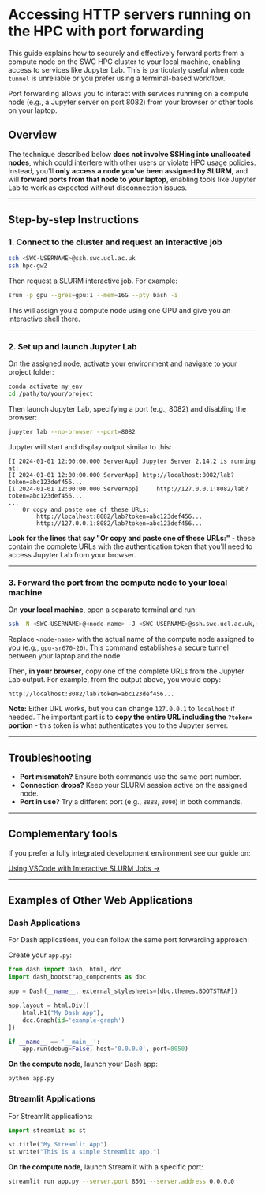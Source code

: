 # Accessing HTTP servers running on the HPC with port forwarding

This guide explains how to securely and effectively forward ports from a compute node on the SWC HPC cluster to your local machine, enabling access to services like Jupyter Lab. This is particularly useful when `code tunnel` is unreliable or you prefer using a terminal-based workflow.

Port forwarding allows you to interact with services running on a compute node (e.g., a Jupyter server on port 8082) from your browser or other tools on your laptop.

## Overview

The technique described below **does not involve SSHing into unallocated nodes**, which could interfere with other users or violate HPC usage policies. Instead, you'll **only access a node you've been assigned by SLURM**, and will **forward ports from that node to your laptop**, enabling tools like Jupyter Lab to work as expected without disconnection issues.

---

## Step-by-step Instructions

### 1. Connect to the cluster and request an interactive job

```bash
ssh <SWC-USERNAME>@ssh.swc.ucl.ac.uk
ssh hpc-gw2
```

Then request a SLURM interactive job. For example:

```bash
srun -p gpu --gres=gpu:1 --mem=16G --pty bash -i
```

This will assign you a compute node using one GPU and give you an interactive shell there.

---

### 2. Set up and launch Jupyter Lab

On the assigned node, activate your environment and navigate to your project folder:

```bash
conda activate my_env
cd /path/to/your/project
```

Then launch Jupyter Lab, specifying a port (e.g., 8082) and disabling the browser:

```bash
jupyter lab --no-browser --port=8082
```

Jupyter will start and display output similar to this:

```
[I 2024-01-01 12:00:00.000 ServerApp] Jupyter Server 2.14.2 is running at:
[I 2024-01-01 12:00:00.000 ServerApp] http://localhost:8082/lab?token=abc123def456...
[I 2024-01-01 12:00:00.000 ServerApp]     http://127.0.0.1:8082/lab?token=abc123def456...
...
    Or copy and paste one of these URLs:
        http://localhost:8082/lab?token=abc123def456...
        http://127.0.0.1:8082/lab?token=abc123def456...
```

**Look for the lines that say "Or copy and paste one of these URLs:"** - these contain the complete URLs with the authentication token that you'll need to access Jupyter Lab from your browser.

---

### 3. Forward the port from the compute node to your local machine

On **your local machine**, open a separate terminal and run:

```bash
ssh -N <SWC-USERNAME>@<node-name> -J <SWC-USERNAME>@ssh.swc.ucl.ac.uk,<SWC-USERNAME>@hpc-gw2 -L 8082:localhost:8082
```

Replace `<node-name>` with the actual name of the compute node assigned to you (e.g., `gpu-sr670-20`). This command establishes a secure tunnel between your laptop and the node.

Then, **in your browser**, copy one of the complete URLs from the Jupyter Lab output. For example, from the output above, you would copy:

```
http://localhost:8082/lab?token=abc123def456...
```

**Note:** Either URL works, but you can change `127.0.0.1` to `localhost` if needed. The important part is to **copy the entire URL including the `?token=` portion** - this token is what authenticates you to the Jupyter server.

---
## Troubleshooting

- **Port mismatch?** Ensure both commands use the same port number.
- **Connection drops?** Keep your SLURM session active on the assigned node.
- **Port in use?** Try a different port (e.g., `8888`, `8090`) in both commands.

---

## Complementary tools

If you prefer a fully integrated development environment see our guide on:

[Using VSCode with Interactive SLURM Jobs →](./vscode-with-slurm-job.md)

---

## Examples of Other Web Applications

### Dash Applications

For Dash applications, you can follow the same port forwarding approach:

Create your `app.py`:

```python
from dash import Dash, html, dcc
import dash_bootstrap_components as dbc

app = Dash(__name__, external_stylesheets=[dbc.themes.BOOTSTRAP])

app.layout = html.Div([
    html.H1("My Dash App"),
    dcc.Graph(id='example-graph')
])

if __name__ == '__main__':
    app.run(debug=False, host='0.0.0.0', port=8050)
```

**On the compute node**, launch your Dash app:

```bash
python app.py
```


### Streamlit Applications

For Streamlit applications:

```python
import streamlit as st

st.title("My Streamlit App")
st.write("This is a simple Streamlit app.")
```
**On the compute node**, launch Streamlit with a specific port:

```bash
streamlit run app.py --server.port 8501 --server.address 0.0.0.0
```
